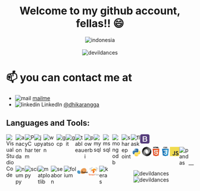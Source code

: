 <!--
**devildances/devildances** is a ✨ _special_ ✨ repository because its `README.md` (this file) appears on your GitHub profile.
-->
<h1 align="center">Welcome to my github account, fellas!! 😄</h1>
<p align="center">
    <img src="https://www.tradenewswire.net/wp-content/uploads/2016/12/indonesian-flag.gif" alt="indonesia" /><br><br>
    <img src="https://komarev.com/ghpvc/?username=devildances&color=blue&style=plastic" alt="devildances" />
</p>

# 📫 you can contact me at
- <img src="https://img.icons8.com/color/48/000000/gmail.png" alt="mail" width="20" height="20"/> [mailme](mailto:diovinr17@gmail.com)
- <img src="https://img.icons8.com/color/48/000000/linkedin.png" alt="linkedin" width="20" height="20"/> LinkedIn [@dhikarangga](https://www.linkedin.com/in/dhika-rangga-b705a110b/)

## Languages and Tools:
<img align="left" alt="Visual Studio Code" width="25px" src="https://cdn.jsdelivr.net/npm/simple-icons@v3/icons/visualstudiocode.svg">
<img align="left" alt="anaconda" width="25px" src="https://cdn.jsdelivr.net/npm/simple-icons@v3/icons/anaconda.svg">
<img align="left" alt="PyCharm" width="25px" src="https://cdn.jsdelivr.net/npm/simple-icons@v3/icons/pycharm.svg">
<img align="left" alt="jupyter" width="25px" src="https://cdn.jsdelivr.net/npm/simple-icons@v3/icons/jupyter.svg">
<img align="left" alt="watson" width="35px" src="https://www.kindpng.com/picc/m/389-3893404_ibm-watson-diabetes-watson-ibm-hd-png-download.png">
<img align="left" alt="gcp" width="25px" src="https://cdn.jsdelivr.net/npm/simple-icons@v3/icons/googlecloud.svg">
<img align="left" alt="git" width="25px" src="https://cdn.jsdelivr.net/npm/simple-icons@v3/icons/git.svg">
<img align="left" alt="tableau" width="25px" src="https://cdn.jsdelivr.net/npm/simple-icons@v3/icons/tableau.svg">
<img align="left" alt="powerbi" width="25px" src="https://cdn.jsdelivr.net/npm/simple-icons@v3/icons/powerbi.svg">
<img align="left" alt="mysql" width="25px" src="https://cdn.jsdelivr.net/npm/simple-icons@v3/icons/mysql.svg">
<img align="left" alt="mssql" width="25px" src="https://cdn.jsdelivr.net/npm/simple-icons@v3/icons/microsoftsqlserver.svg">
<img align="left" alt="mongodb" width="25px" src="https://cdn.jsdelivr.net/npm/simple-icons@v3/icons/mongodb.svg">
<img align="left" alt="sharepoint" width="25px" src="https://cdn.jsdelivr.net/npm/simple-icons@v3/icons/microsoftsharepoint.svg">
<img align="left" alt="flask" width="25px" src="https://cdn.jsdelivr.net/npm/simple-icons@v3/icons/flask.svg">
<img align="left" alt="bootstrap" width="25px" src="https://raw.githubusercontent.com/github/explore/80688e429a7d4ef2fca1e82350fe8e3517d3494d/topics/bootstrap/bootstrap.png">

<br><br>
<img align="left" alt="python" width="30px" src="https://raw.githubusercontent.com/github/explore/80688e429a7d4ef2fca1e82350fe8e3517d3494d/topics/python/python.png">
<img align="left" alt="json" width="25px" src="https://raw.githubusercontent.com/github/explore/80688e429a7d4ef2fca1e82350fe8e3517d3494d/topics/json/json.png">
<img align="left" alt="html" width="25px" src="https://raw.githubusercontent.com/github/explore/80688e429a7d4ef2fca1e82350fe8e3517d3494d/topics/html/html.png">
<img align="left" alt="css" width="25px" src="https://raw.githubusercontent.com/github/explore/80688e429a7d4ef2fca1e82350fe8e3517d3494d/topics/css/css.png">
<img align="left" alt="js" width="25px" src="https://raw.githubusercontent.com/github/explore/80688e429a7d4ef2fca1e82350fe8e3517d3494d/topics/javascript/javascript.png">
<img align="left" alt="pandas" width="25px" src="https://cdn.jsdelivr.net/npm/simple-icons@v3/icons/pandas.svg">
<img align="left" alt="numpy" width="25px" src="https://cdn.jsdelivr.net/npm/simple-icons@v3/icons/numpy.svg">
<img align="left" alt="scipy" width="35px" src="https://numfocus.org/wp-content/uploads/2017/11/scipy-logo-300.png">
<img align="left" alt="matplotlib" width="35px" src="https://static.javatpoint.com/tutorial/matplotlib/images/matplotlib-tutorial.png">
<img align="left" alt="seaborn" width="35px" src="https://user-images.githubusercontent.com/315810/92254613-279c8000-ee9f-11ea-9b73-5622a7d95f3f.png">
<img align="left" alt="folium" width="35px" src="https://intro-to-code.readthedocs.io/en/latest/_images/folium.png">
<img align="left" alt="sklearn" width="30px" src="https://raw.githubusercontent.com/github/explore/80688e429a7d4ef2fca1e82350fe8e3517d3494d/topics/scikit-learn/scikit-learn.png">
<img align="left" alt="tensorflow" width="30px" src="https://raw.githubusercontent.com/github/explore/80688e429a7d4ef2fca1e82350fe8e3517d3494d/topics/tensorflow/tensorflow.png">
<img align="left" alt="keras" width="25px" src="https://cdn.jsdelivr.net/npm/simple-icons@v3/icons/keras.svg">
<br><br><hr>
<p align="center">
    <img src="https://github-readme-stats.vercel.app/api?username=devildances&show_icons=true" alt="devildances" /><br>
    <img src="https://github-readme-stats.vercel.app/api/top-langs/?username=devildances&layout=compact" alt="devildances" />
</p>
